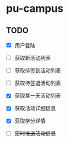 # pu-campus

## TODO

- [x] 用户登陆

- [ ] 获取新活动列表

- [ ] 获取待签到活动列表

- [ ] 获取待签退活动列表

- [x] 获取某一天活动列表

- [x] 获取活动详细信息

- [x] 获取学分详情

- [ ] ~~定时推送活动信息~~
